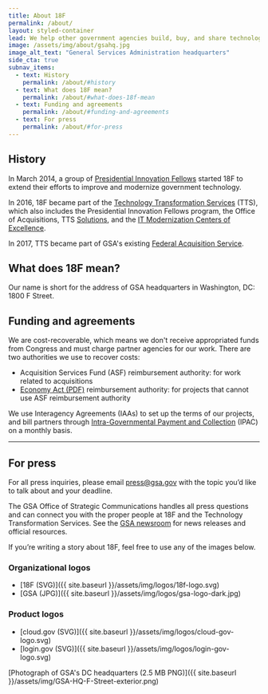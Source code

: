 ```yaml
---
title: About 18F
permalink: /about/
layout: styled-container
lead: We help other government agencies build, buy, and share technology products. 18F is a team of designers, software engineers, strategists, and product managers within the General Services Administration. We collaborate with other agencies to fix technical problems, build products, and improve public service through technology.
image: /assets/img/about/gsahq.jpg
image_alt_text: "General Services Administration headquarters"
side_cta: true
subnav_items:
  - text: History
    permalink: /about/#history
  - text: What does 18F mean?
    permalink: /about/#what-does-18f-mean
  - text: Funding and agreements
    permalink: /about/#funding-and-agreements
  - text: For press
    permalink: /about/#for-press
---
```


## History

In March 2014, a group of [Presidential Innovation Fellows](https://presidentialinnovationfellows.gov/) started 18F to extend their efforts to improve and modernize government technology.

In 2016, 18F became part of the [Technology Transformation Services](https://www.gsa.gov/tts) (TTS), which also includes the Presidential Innovation Fellows program, the Office of Acquisitions, TTS [Solutions](https://www.gsa.gov/about-us/organization/federal-acquisition-service/technology-transformation-services/tts-solutions), and the [IT Modernization Centers of Excellence](https://coe.gsa.gov/). 

In 2017, TTS became part of GSA's existing [Federal Acquisition Service](https://www.gsa.gov/about-us/organization/federal-acquisition-service).

## What does 18F mean?

Our name is short for the address of GSA headquarters in Washington, DC: 1800 F Street.

## Funding and agreements

We are cost-recoverable, which means we don't receive appropriated funds from Congress and must charge partner agencies for our work. There are two authorities we use to recover costs:

- Acquisition Services Fund (ASF) reimbursement authority: for work related to acquisitions
- [Economy Act (PDF)](http://www.gc.noaa.gov/documents/mou-economyact.pdf) reimbursement authority: for projects that cannot use ASF reimbursement authority

We use Interagency Agreements (IAAs) to set up the terms of our projects, and bill partners through [Intra-Governmental Payment and Collection](https://www.fiscal.treasury.gov/fsservices/gov/acctg/ipac/ipac_home.htm) (IPAC) on a monthly basis.

-----
## For press

For all press inquiries, please email [press@gsa.gov](mailto:press@gsa.gov?Subject=18F%20Media%20Query) with the topic you’d like to talk about and your deadline.

The GSA Office of Strategic Communications handles all press questions and can connect you with the proper people at 18F and the Technology Transformation Services. See the [GSA newsroom](https://www.gsa.gov/about-us/newsroom?topnav=about-us) for news releases and official resources.

If you’re writing a story about 18F, feel free to use any of the images below.

### Organizational logos
  - [18F (SVG)]({{ site.baseurl }}/assets/img/logos/18f-logo.svg)
  - [GSA (JPG)]({{ site.baseurl }}/assets/img/logos/gsa-logo-dark.jpg)

### Product logos
  - [cloud.gov (SVG)]({{ site.baseurl }}/assets/img/logos/cloud-gov-logo.svg)
  - [login.gov (SVG)]({{ site.baseurl }}/assets/img/logos/login-gov-logo.svg)

[Photograph of GSA's DC headquarters (2.5 MB PNG)]({{ site.baseurl }}/assets/img/GSA-HQ-F-Street-exterior.png)
